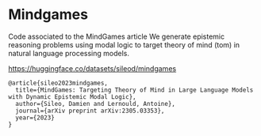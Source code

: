 # Mindgames

Code associated to the MindGames article
We generate epistemic reasoning problems using modal logic to target theory of mind (tom) in natural language processing models.

https://huggingface.co/datasets/sileod/mindgames

```
@article{sileo2023mindgames,
  title={MindGames: Targeting Theory of Mind in Large Language Models with Dynamic Epistemic Modal Logic},
  author={Sileo, Damien and Lernould, Antoine},
  journal={arXiv preprint arXiv:2305.03353},
  year={2023}
}
```
